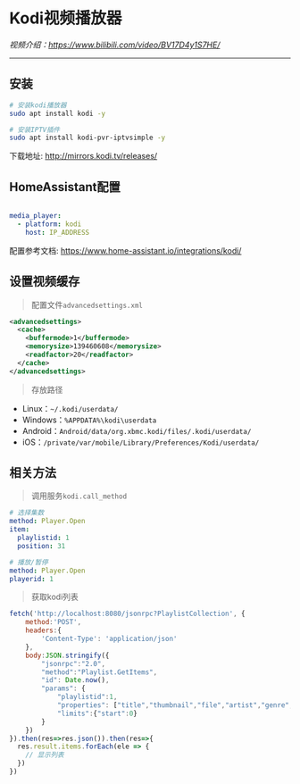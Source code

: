 # Kodi视频播放器

*视频介绍：https://www.bilibili.com/video/BV17D4y1S7HE/*

---

## 安装

```bash
# 安装kodi播放器
sudo apt install kodi -y

# 安装IPTV插件
sudo apt install kodi-pvr-iptvsimple -y
```
下载地址: http://mirrors.kodi.tv/releases/

## HomeAssistant配置

```yaml

media_player:
  - platform: kodi
    host: IP_ADDRESS
```

配置参考文档: https://www.home-assistant.io/integrations/kodi/


## 设置视频缓存

> 配置文件`advancedsettings.xml`
```xml
<advancedsettings>
  <cache>
    <buffermode>1</buffermode>
    <memorysize>139460608</memorysize>
    <readfactor>20</readfactor>
  </cache>
</advancedsettings>
```
> 存放路径
- Linux：`~/.kodi/userdata/`
- Windows：`%APPDATA%\kodi\userdata`
- Android：`Android/data/org.xbmc.kodi/files/.kodi/userdata/`
- iOS：`/private/var/mobile/Library/Preferences/Kodi/userdata/`

## 相关方法

> 调用服务`kodi.call_method`
```yaml
# 选择集数
method: Player.Open
item:
  playlistid: 1
  position: 31

# 播放/暂停
method: Player.Open
playerid: 1
```

> 获取kodi列表
```js
fetch('http://localhost:8080/jsonrpc?PlaylistCollection', {
    method:'POST', 
    headers:{
        'Content-Type': 'application/json'
    },
    body:JSON.stringify({
        "jsonrpc":"2.0",
        "method":"Playlist.GetItems",
        "id": Date.now(),
        "params": {
            "playlistid":1,
            "properties": ["title","thumbnail","file","artist","genre","year","rating","album","track","duration","playcount","dateadded","episode","artistid","albumid","tvshowid"],
            "limits":{"start":0}
        }
    })
}).then(res=>res.json()).then(res=>{
  res.result.items.forEach(ele => {
    // 显示列表
  })
})
```